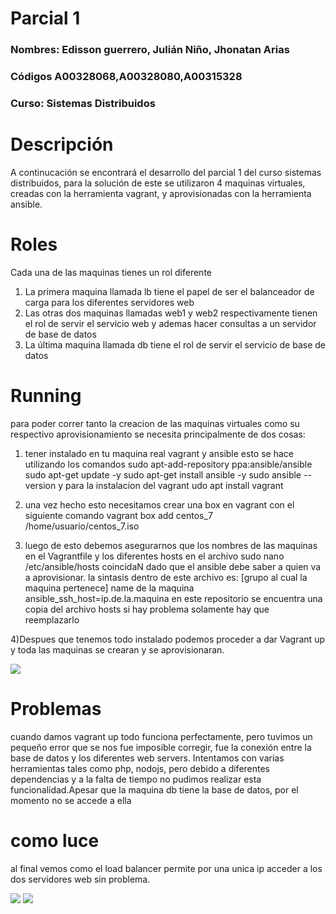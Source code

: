 # Parcial 1

### **Nombres:** Edisson guerrero, Julián Niño, Jhonatan Arias 
### **Códigos**  A00328068,A00328080,A00315328
### **Curso:** Sistemas Distribuidos

# Descripción
A continucación  se encontrará el  desarrollo del parcial 1 del curso sistemas distribuidos, para la solución de este se utilizaron 4 maquinas virtuales, creadas con la herramienta vagrant, y aprovisionadas con la herramienta ansible.

# Roles
Cada una de las maquinas tienes un rol diferente
1) La primera maquina llamada lb tiene el papel de ser el balanceador de carga para los diferentes servidores web
2) Las otras dos maquinas llamadas web1 y web2 respectivamente tienen el rol de servir el servicio web y ademas hacer consultas a un servidor de base de datos
3) La última maquina llamada db tiene el rol de servir el servicio de base de datos

# Running
para poder correr tanto la creacion de las maquinas virtuales como su respectivo aprovisionamiento se necesita principalmente de dos cosas:

1) tener instalado en tu maquina real vagrant y ansible esto se hace utilizando los comandos
sudo apt-add-repository ppa:ansible/ansible
sudo apt-get update -y
sudo apt-get install ansible -y
sudo ansible --version
y para la instalacion del vagrant 
udo apt install vagrant

2) una vez hecho esto necesitamos crear una box en vagrant con el siguiente comando
vagrant box add centos_7 /home/usuario/centos_7.iso

3) luego de esto debemos asegurarnos que los nombres de las maquinas en el Vagrantfile y los diferentes hosts en el archivo 
sudo nano /etc/ansible/hosts
coincidaN dado que el ansible debe saber a quien va a aprovisionar.
 la sintasis dentro de este archivo es:
 [grupo al cual la maquina pertenece]
name de la maquina ansible_ssh_host=ip.de.la.maquina
en este repositorio se encuentra una copia del archivo hosts si hay problema
solamente  hay que reemplazarlo

4)Despues que tenemos todo instalado podemos proceder a dar Vagrant up y toda las maquinas se crearan y se aprovisionaran.

![][1]


# Problemas
cuando damos vagrant up todo funciona perfectamente, pero tuvimos un pequeño error que se nos fue imposible corregir, fue la conexión entre la base de datos y los  diferentes web servers. Intentamos con varias herramientas tales como php, nodojs, pero debido a diferentes dependencias y a la falta de tiempo  no pudimos realizar esta funcionalidad.Apesar que la maquina db tiene la base de datos, por el momento no se accede a ella

# como luce 
al final vemos como el load balancer permite por una unica ip acceder a los dos servidores web sin problema.

![][2]
![][3]






[1]:images/1.png
[2]:images/2.png
[3]:images/3.png




